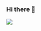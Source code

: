 ### Hi there 👋

<a href="https://blog.naver.com/proveprove" target="_blank"><img src="https://img.shields.io/badge/Ren'Py-#FF7F7F?style=flat-square&logo=[Ren'Py]&logoColor=white"/></a>
<!--
**probablymayb/probablymayb** is a ✨ _special_ ✨ repository because its `README.md` (this file) appears on your GitHub profile.

https://img.shields.io/badge/-Ren'Py-#FF7F7F?style=flat&logo=Ren'Py
https://img.shields.io/badge/-Unity-#000000?style=flat&logo=Unity

- 🔭 I’m currently working on ...
- 🌱 I’m currently learning ...
- 👯 I’m looking to collaborate on ...
- 🤔 I’m looking for help with ...
- 💬 Ask me about ...
- 📫 How to reach me: ...
- 😄 Pronouns: ...
- ⚡ Fun fact: ...
-->
